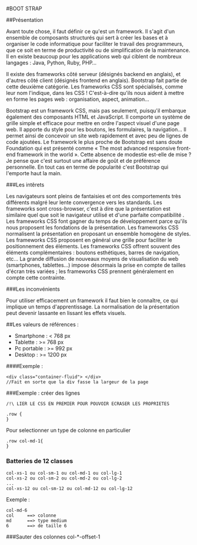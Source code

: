 #BOOT STRAP

##Présentation

Avant toute chose, il faut définir ce qu'est un framework. Il s'agit d'un ensemble de composants structurés qui sert à créer les bases et à organiser le code informatique pour faciliter le travail des programmeurs, que ce soit en terme de productivité ou de simplification de la maintenance. Il en existe beaucoup pour les applications web qui ciblent de nombreux langages : Java, Python, Ruby, PHP…

Il existe des frameworks côté serveur (désignés backend en anglais), et d'autres côté client (désignés frontend en anglais). Bootstrap fait partie de cette deuxième catégorie. Les frameworks CSS sont spécialisés, comme leur nom l'indique, dans les CSS ! C'est-à-dire qu'ils nous aident à mettre en forme les pages web : organisation, aspect, animation…

Bootstrap est un framework CSS, mais pas seulement, puisqu'il embarque également des composants HTML et JavaScript. Il comporte un système de grille simple et efficace pour mettre en ordre l'aspect visuel d'une page web. Il apporte du style pour les boutons, les formulaires, la navigation… Il permet ainsi de concevoir un site web rapidement et avec peu de lignes de code ajoutées. Le framework le plus proche de Bootstrap est sans doute Foundation qui est présenté comme « The most advanced responsive front-end framework in the world ». Cette absence de modestie est-elle de mise ? Je pense que c'est surtout une affaire de goût et de préférence personnelle. En tout cas en terme de popularité c'est Bootstrap qui l'emporte haut la main.

###Les intêrets

Les navigateurs sont pleins de fantaisies et ont des comportements très différents malgré leur lente convergence vers les standards. Les frameworks sont cross-browser, c'est à dire que la présentation est similaire quel que soit le navigateur utilisé et d'une parfaite compatibilité .
Les frameworks CSS font gagner du temps de développement parce qu'ils nous proposent les fondations de la présentation.
Les frameworks CSS normalisent la présentation en proposant un ensemble homogène de styles.
Les frameworks CSS proposent en général une grille pour faciliter le positionnement des éléments.
Les frameworks CSS offrent souvent des éléments complémentaires : boutons esthétiques, barres de navigation, etc...
La grande diffusion de nouveaux moyens de visualisation du web (smartphones, tablettes…) impose désormais la prise en compte de tailles d'écran très variées ; les frameworks CSS prennent généralement en compte cette contrainte.

###Les inconvénients

Pour utiliser efficacement un framework il faut bien le connaître, ce qui implique un temps d'apprentissage.
La normalisation de la présentation peut devenir lassante en lissant les effets visuels.

##Les valeurs de références :

* Smartphone : < 768 px
* Tablette : >= 768 px
* Pc portable : >= 992 px
* Desktop : >= 1200 px

####Exemple :

	<div class="container-fluid"> </div>
	//Fait en sorte que la div fasse la largeur de la page

###Exemple : créer des lignes

	
	/!\ LIER LE CSS EN PREMIER POUR POUVOIR ECRASER LES PROPRIETES

	.row {
	}

Pour selectionner un type de colonne en particulier

	.row col-md-1{
	}


### Batteries de 12 classes
	col-xs-1 ou col-sm-1 ou col-md-1 ou col-lg-1
	col-xs-2 ou col-sm-2 ou col-md-2 ou col-lg-2
	...
	col-xs-12 ou col-sm-12 ou col-md-12 ou col-lg-12

Exemple : 
	
	col-md-6
	col 	==>	colonne
	md  	==>	type medium
	6  		==>	de taille 6

###Sauter des colonnes
	col-*-offset-1